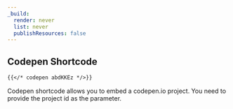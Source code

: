 ```yaml
---
_build:
  render: never
  list: never
  publishResources: false
---
```


## Codepen Shortcode

```md
{{</* codepen abdKKEz */>}}
```

Codepen shortcode allows you to embed a codepen.io project. You need to provide the project id as the parameter.
